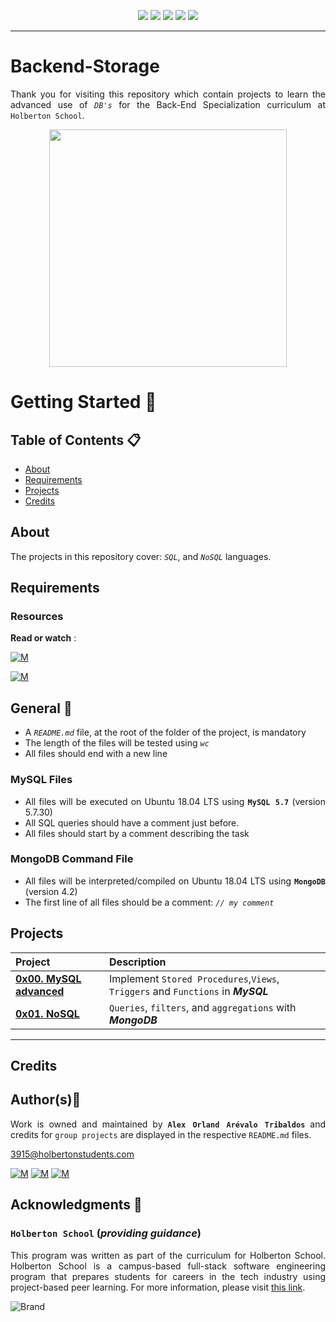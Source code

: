 <p align="center">
<img src="https://img.shields.io/badge/LINUX-darkgreen.svg"/>
<img src="https://img.shields.io/badge/Shell-ligthgreen.svg"/>
<img src="https://img.shields.io/badge/Vim-green.svg"/>
<img src="https://img.shields.io/badge/MySQL-blue.svg"/>
<img src="https://img.shields.io/badge/Markdown-black.svg"/><br>	
</p>

---

# Backend-Storage
<div style="text-align: justify">

Thank you for visiting this repository which contain projects to learn the advanced use of *`DB's`* for the Back-End Specialization curriculum at `Holberton School`.

<p align="center">
  <img width="380"  
        src="https://thumbs.gfycat.com/EuphoricGlaringAnkolewatusi-max-1mb.gif"
  >
</p>

# Getting Started :running:	
<div style="text-align: justify">
	
## Table of Contents :clipboard:
* [About](#about)
* [Requirements](#requirements)
* [Projects](#projects)
* [Credits](#credits)

	
## About
The projects in this repository cover:
  *`SQL`*, and *`NoSQL`* languages.

## Requirements 

### Resources

**Read or watch** :

[![M](https://upload.wikimedia.org/wikipedia/commons/thumb/2/2f/Google_2015_logo.svg/80px-Google_2015_logo.svg.png)](https://www.google.com/search?q=Advanced+use+of+DB&oq=Advanced+use+of+DB&aqs=chrome..69i57j33i160l3j33i22i29i30l6.7300j0j15&sourceid=chrome&ie=UTF-8)

[![M](https://upload.wikimedia.org/wikipedia/commons/thumb/e/e1/Logo_of_YouTube_%282015-2017%29.svg/70px-Logo_of_YouTube_%282015-2017%29.svg.png)](https://www.youtube.com/results?search_query=Advanced+use+of+DB)

	
## General :page_with_curl:
<div style="text-align: justify">

- A  *` README.md `*  file, at the root of the folder of the project, is mandatory
- The length of the files will be tested using  *` wc `*
- All files should end with a new line

### MySQL Files
* All files will be executed on Ubuntu 18.04 LTS using  **` MySQL 5.7 `**  (version 5.7.30)
* All SQL queries should have a comment just before.
* All files should start by a comment describing the task

### MongoDB Command File
- All files will be interpreted/compiled on Ubuntu 18.04 LTS using  **` MongoDB `**  (version 4.2)
- The first line of all files should be a comment:  *` // my comment `* 

## Projects 

| Project | Description |
| :--- | :---|
| **[0x00. MySQL advanced](./0x00-MySQL_Advanced)** | Implement `Stored Procedures`,`Views`, `Triggers` and `Functions` in ***MySQL***|
| **[0x01. NoSQL](./0x01-NoSQL)** | `Queries`, `filters`, and `aggregations` with ***MongoDB***|

---

## Credits

## Author(s):blue_book:

Work is owned and maintained by 
	**`Alex Orland Arévalo Tribaldos`**  and credits for `group projects` are displayed in the respective `README.md` files.

<3915@holbertonstudents.com>
	
[![M](https://upload.wikimedia.org/wikipedia/commons/thumb/9/91/Octicons-mark-github.svg/25px-Octicons-mark-github.svg.png)](https://github.com/Alexoat76)
[![M](https://upload.wikimedia.org/wikipedia/fr/thumb/c/c8/Twitter_Bird.svg/25px-Twitter_Bird.svg.png)](https://twitter.com/aoarevalot)
[![M](https://upload.wikimedia.org/wikipedia/commons/thumb/c/ca/LinkedIn_logo_initials.png/25px-LinkedIn_logo_initials.png)](https://www.linkedin.com/in/Alexoat76/)


## Acknowledgments :mega: 

### **`Holberton School`** (*providing guidance*)
	
This program was written as part of the curriculum for Holberton School.
Holberton School is a campus-based full-stack software engineering program
that prepares students for careers in the tech industry using project-based
peer learning. For more information,  please visit [this link](https://www.holbertonschool.com/).

![Brand](https://assets.website-files.com/6105315644a26f77912a1ada/610540e8b4cd6969794fe673_Holberton_School_logo-04-04.svg)

